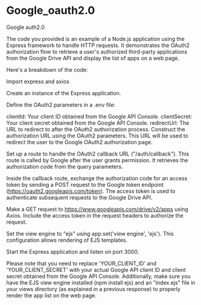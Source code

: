 # Google_oauth2.0
Google auth2.0

The code you provided is an example of a Node.js application using the Express framework to handle HTTP requests. 
It demonstrates the OAuth2 authorization flow to retrieve a user's authorized third-party applications from the Google Drive API and display the list of apps on a web page.

Here's a breakdown of the code:

Import express and axios 

Create an instance of the Express application.

Define the OAuth2 parameters in a .env file:

clientId: Your client ID obtained from the Google API Console.
clientSecret: Your client secret obtained from the Google API Console.
redirectUrl: The URL to redirect to after the OAuth2 authorization process.
Construct the authorization URL using the OAuth2 parameters. This URL will be used to redirect the user to the Google OAuth2 authorization page.


Set up a route to handle the OAuth2 callback URL ("/auth/callback"). This route is called by Google after the user grants permission. It retrieves the authorization code from the query parameters.

Inside the callback route, exchange the authorization code for an access token by sending a POST request to the Google token endpoint (https://oauth2.googleapis.com/token). The access token is used to authenticate subsequent requests to the Google Drive API.

Make a GET request to https://www.googleapis.com/drive/v2/apps using Axios. Include the access token in the request headers to authorize the request.

Set the view engine to "ejs" using app.set('view engine', 'ejs'). This configuration allows rendering of EJS templates.

Start the Express application and listen on port 3000.

Please note that you need to replace 'YOUR_CLIENT_ID' and 'YOUR_CLIENT_SECRET' with your actual Google API client ID and client secret obtained from the Google API Console. Additionally, make sure you have the EJS view engine installed (npm install ejs) and an "index.ejs" file in your views directory (as explained in a previous response) to properly render the app list on the web page.
